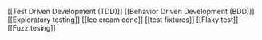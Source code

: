 [[Test Driven Development (TDD)]]
[[Behavior Driven Development (BDD)]]
[[Exploratory testing]]
[[Ice cream cone]]
[[test fixtures]]
[[Flaky test]]
[[Fuzz tesing]]